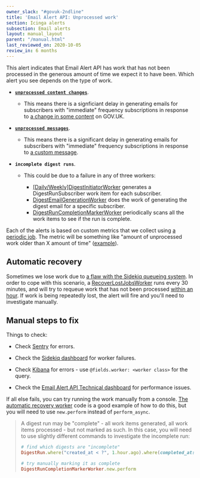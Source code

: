 ```yaml
---
owner_slack: "#govuk-2ndline"
title: 'Email Alert API: Unprocessed work'
section: Icinga alerts
subsection: Email alerts
layout: manual_layout
parent: "/manual.html"
last_reviewed_on: 2020-10-05
review_in: 6 months
---
```


This alert indicates that Email Alert API has work that has not been processed in the generous amount of time we expect it to have been. Which alert you see depends on the type of work.

* **[`unprocessed content changes`](https://github.com/alphagov/email-alert-api/blob/master/app/workers/process_content_change_worker.rb)**.

  * This means there is a signficiant delay in generating emails for subscribers with "immediate" frequency subscriptions in response to [a change in some content] on GOV.UK.

* **[`unprocessed messages`](https://github.com/alphagov/email-alert-api/blob/master/app/workers/process_message_worker.rb)**.

  * This means there is a significant delay in generating emails for subscribers with "immediate" frequency subscriptions in response to [a custom message].

* **`incomplete digest runs`**.

  * This could be due to a failure in any of three workers:

    * [\[Daily/Weekly\]DigestInitiatorWorker](https://github.com/alphagov/email-alert-api/blob/a656389b1abdd46226ca37c1682c318f1c2eafee/app/workers/daily_digest_initiator_worker.rb) generates a DigestRunSubscriber work item for each subscriber.
    * [DigestEmailGenerationWorker](https://github.com/alphagov/email-alert-api/blob/a656389b1abdd46226ca37c1682c318f1c2eafee/app/workers/digest_email_generation_worker.rb) does the work of generating the digest email for a specific subscriber.
    * [DigestRunCompletionMarkerWorker](https://github.com/alphagov/email-alert-api/blob/a656389b1abdd46226ca37c1682c318f1c2eafee/app/workers/digest_run_completion_marker_worker.rb) periodically scans all the work items to see if the run is complete.

Each of the alerts is based on custom metrics that we collect using [a periodic job](https://github.com/alphagov/email-alert-api/blob/a656389b1abdd46226ca37c1682c318f1c2eafee/app/workers/metrics_collection_worker.rb). The metric will be something like "amount of unprocessed work older than X amount of time" ([example](https://github.com/alphagov/email-alert-api/blob/a656389b1abdd46226ca37c1682c318f1c2eafee/app/workers/metrics_collection_worker/content_change_exporter.rb#L16)).

## Automatic recovery

Sometimes we lose work due to [a flaw with the Sidekiq queueing system](https://github.com/mperham/sidekiq/wiki/Problems-and-Troubleshooting#my-sidekiq-process-is-crashing-what-do-i-do). In order to cope with this scenario, a [RecoverLostJobsWorker] runs every 30 minutes, and will try to requeue work that has not been processed [within an hour](https://github.com/alphagov/email-alert-api/blob/2f3931ac1ca25fe8c79b2405af98d1de55e1d47b/app/workers/recover_lost_jobs_worker/unprocessed_check.rb#L13). If work is being repeatedly lost, the alert will fire and you'll need to investigate manually.

## Manual steps to fix

Things to check:

* Check [Sentry] for errors.

* Check the [Sidekiq dashboard] for worker failures.

* Check [Kibana] for errors - use ```@fields.worker: <worker class>``` for the query.

* Check the [Email Alert API Technical dashboard] for performance issues.

If all else fails, you can try running the work manually from a console. [The automatic recovery worker](https://github.com/alphagov/email-alert-api/blob/2f3931ac1ca25fe8c79b2405af98d1de55e1d47b/app/workers/recover_lost_jobs_worker/unprocessed_check.rb#L13) code is a good example of how to do this, but you will need to use `new.perform` instead of `perform_async`.

> A digest run may be "complete" - all work items generated, all work items processed - but not marked as such. In this case, you will need to use slightly different commands to investigate the incomplete run:
>
> ```ruby
> # find which digests are "incomplete"
> DigestRun.where("created_at < ?", 1.hour.ago).where(completed_at: nil)
>
> # try manually marking it as complete
> DigestRunCompletionMarkerWorker.new.perform
> ```

[Sentry]: https://sentry.io/organizations/govuk/issues/?project=202220&statsPeriod=6h
[a custom message]: https://github.com/alphagov/email-alert-api/blob/master/docs/api.md#post-messages
[a change in some content]: https://github.com/alphagov/email-alert-api/blob/master/docs/api.md#post-content-changes
[Kibana]: https://kibana.logit.io/s/2dd89c13-a0ed-4743-9440-825e2e52329e/app/kibana#/discover?_g=(refreshInterval:(display:Off,pause:!f,value:0),time:(from:now-1h,mode:quick,to:now))&_a=(columns:!('@message',host),index:'*-*',interval:auto,query:(query_string:(query:'@type:%20sidekiq%20AND%20application:%20email-alert-api%20AND%20@fields.worker:%20ProcessContentChangeWorker')),sort:!('@timestamp',desc))
[RecoverLostJobsWorker]: https://github.com/alphagov/email-alert-api/blob/master/app/workers/recover_lost_jobs_worker.rb
[Sidekiq dashboard]: https://grafana.production.govuk.digital/dashboard/file/sidekiq.json?refresh=1m&orgId=1&var-Application=email-alert-api&var-Queues=All&from=now-3h&to=now
[Email Alert API Technical dashboard]: https://grafana.production.govuk.digital/dashboard/file/email_alert_api_technical.json?refresh=1m&orgId=1
